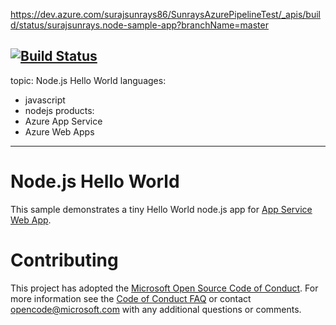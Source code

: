 https://dev.azure.com/surajsunrays86/SunraysAzurePipelineTest/_apis/build/status/surajsunrays.node-sample-app?branchName=master

[![Build Status](https://dev.azure.com/surajsunrays86/SunraysAzurePipelineTest/_apis/build/status/surajsunrays.node-sample-app?branchName=master)](https://dev.azure.com/surajsunrays86/SunraysAzurePipelineTest/_build/latest?definitionId=1&branchName=master)
---
topic: Node.js Hello World
languages:
  - javascript
  - nodejs
products:
  - Azure App Service
  - Azure Web Apps
---

# Node.js Hello World

This sample demonstrates a tiny Hello World node.js app for [App Service Web App](https://docs.microsoft.com/azure/app-service-web).

# Contributing

This project has adopted the [Microsoft Open Source Code of Conduct](https://opensource.microsoft.com/codeofconduct/). For more information see the [Code of Conduct FAQ](https://opensource.microsoft.com/codeofconduct/faq/) or contact [opencode@microsoft.com](mailto:opencode@microsoft.com) with any additional questions or comments.
